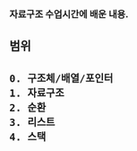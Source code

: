 <h3>자료구조 수업시간에 배운 내용.</h3>
<h2>범위<h2>
    
    0. 구조체/배열/포인터
    1. 자료구조
    2. 순환
    3. 리스트
    4. 스택
